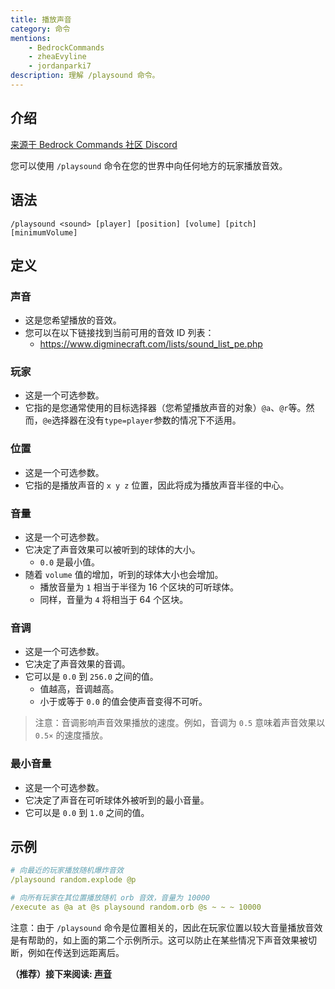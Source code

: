 ```yaml
---
title: 播放声音
category: 命令
mentions:
    - BedrockCommands
    - zheaEvyline
    - jordanparki7
description: 理解 /playsound 命令。
---
```


## 介绍

[来源于 Bedrock Commands 社区 Discord](https://discord.gg/SYstTYx5G5)

您可以使用 `/playsound` 命令在您的世界中向任何地方的玩家播放音效。

## 语法

`/playsound <sound> [player] [position] [volume] [pitch] [minimumVolume]`

## 定义

### 声音

- 这是您希望播放的音效。
- 您可以在以下链接找到当前可用的音效 ID 列表：
    - https://www.digminecraft.com/lists/sound_list_pe.php

### 玩家

- 这是一个可选参数。
- 它指的是您通常使用的目标选择器（您希望播放声音的对象）` @a `、` @r `等。然而，`@e`选择器在没有`type=player`参数的情况下不适用。

### 位置

- 这是一个可选参数。
- 它指的是播放声音的 `x y z` 位置，因此将成为播放声音半径的中心。

### 音量

- 这是一个可选参数。
- 它决定了声音效果可以被听到的球体的大小。
    - ` 0.0 ` 是最小值。
- 随着 `volume` 值的增加，听到的球体大小也会增加。
    - 播放音量为 `1` 相当于半径为 16 个区块的可听球体。
    - 同样，音量为 `4` 将相当于 64 个区块。

### 音调

- 这是一个可选参数。
- 它决定了声音效果的音调。
- 它可以是 ` 0.0 ` 到 ` 256.0 ` 之间的值。
    - 值越高，音调越高。
    - 小于或等于 `0.0` 的值会使声音变得不可听。

> 注意：音调影响声音效果播放的速度。例如，音调为 `0.5` 意味着声音效果以 ` 0.5× ` 的速度播放。

### 最小音量

- 这是一个可选参数。
- 它决定了声音在可听球体外被听到的最小音量。
- 它可以是 ` 0.0 ` 到 ` 1.0 ` 之间的值。

## 示例

```yaml
# 向最近的玩家播放随机爆炸音效
/playsound random.explode @p

# 向所有玩家在其位置播放随机 orb 音效，音量为 10000
/execute as @a at @s playsound random.orb @s ~ ~ ~ 10000
```

注意：由于 `/playsound` 命令是位置相关的，因此在玩家位置以较大音量播放音效是有帮助的，如上面的第二个示例所示。这可以防止在某些情况下声音效果被切断，例如在传送到远距离后。

**（推荐）接下来阅读: [声音](../concepts/sounds.md)**